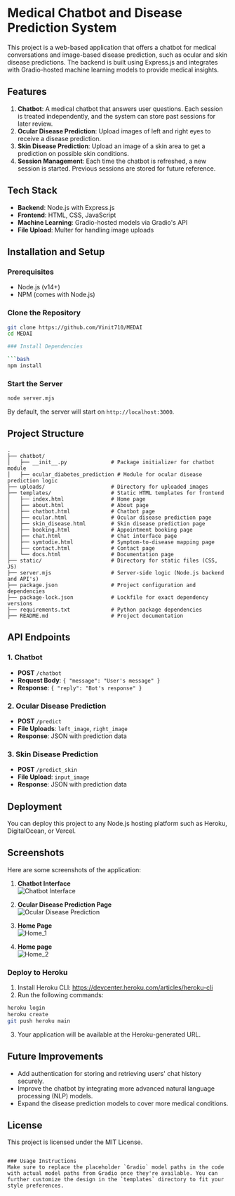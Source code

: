 

# Medical Chatbot and Disease Prediction System

This project is a web-based application that offers a chatbot for medical conversations and image-based disease prediction, such as ocular and skin disease predictions. The backend is built using Express.js and integrates with Gradio-hosted machine learning models to provide medical insights.

## Features

1. **Chatbot**: A medical chatbot that answers user questions. Each session is treated independently, and the system can store past sessions for later review.
2. **Ocular Disease Prediction**: Upload images of left and right eyes to receive a disease prediction.
3. **Skin Disease Prediction**: Upload an image of a skin area to get a prediction on possible skin conditions.
4. **Session Management**: Each time the chatbot is refreshed, a new session is started. Previous sessions are stored for future reference.

## Tech Stack

- **Backend**: Node.js with Express.js
- **Frontend**: HTML, CSS, JavaScript
- **Machine Learning**: Gradio-hosted models via Gradio's API
- **File Upload**: Multer for handling image uploads

## Installation and Setup

### Prerequisites

- Node.js (v14+)
- NPM (comes with Node.js)

### Clone the Repository

```bash
git clone https://github.com/Vinit710/MEDAI
cd MEDAI

### Install Dependencies

```bash
npm install
```

### Start the Server

```bash
node server.mjs
```

By default, the server will start on `http://localhost:3000`.

## Project Structure
```
.
├── chatbot/
│   ├── __init__.py              # Package initializer for chatbot module
│   ├── ocular_diabetes_prediction # Module for ocular disease prediction logic         
├── uploads/                     # Directory for uploaded images
├── templates/                   # Static HTML templates for frontend
│   ├── index.html               # Home page
│   ├── about.html               # About page
│   ├── chatbot.html             # Chatbot page
│   ├── ocular.html              # Ocular disease prediction page
│   ├── skin_disease.html        # Skin disease prediction page
│   ├── booking.html             # Appointment booking page
│   ├── chat.html                # Chat interface page
│   ├── symtodie.html            # Symptom-to-disease mapping page
│   ├── contact.html             # Contact page
│   └── docs.html                # Documentation page
├── static/                      # Directory for static files (CSS, JS)
├── server.mjs                   # Server-side logic (Node.js backend and API's)
├── package.json                 # Project configuration and dependencies
├── package-lock.json            # Lockfile for exact dependency versions
├── requirements.txt             # Python package dependencies
├── README.md                    # Project documentation
```
## API Endpoints

### 1. Chatbot
- **POST** `/chatbot`
- **Request Body**: `{ "message": "User's message" }`
- **Response**: `{ "reply": "Bot's response" }`

### 2. Ocular Disease Prediction
- **POST** `/predict`
- **File Uploads**: `left_image`, `right_image`
- **Response**: JSON with prediction data

### 3. Skin Disease Prediction
- **POST** `/predict_skin`
- **File Upload**: `input_image`
- **Response**: JSON with prediction data

## Deployment

You can deploy this project to any Node.js hosting platform such as Heroku, DigitalOcean, or Vercel.

## Screenshots

Here are some screenshots of the application:

1. **Chatbot Interface**  
   ![Chatbot Interface](https://drive.google.com/uc?id=1OCZkNqKwDkdNl-CaBOO_7sZ_8cMr69ks)

2. **Ocular Disease Prediction Page**  
   ![Ocular Disease Prediction](https://drive.google.com/uc?id=1GROBxU-LvlVnXsbJknvTqneQoK2TY2V_)

3. **Home Page**  
   ![Home_1](https://drive.google.com/uc?id=1Umm7fA0jQlYrgCfwFps9ggW5-NwdmdsQ)

4. **Home page**  
   ![Home_2](https://drive.google.com/uc?id=1c-fN0kizbbkMWOUgtGDQ76nt36UPVgVP)



### Deploy to Heroku

1. Install Heroku CLI: https://devcenter.heroku.com/articles/heroku-cli
2. Run the following commands:

```bash
heroku login
heroku create
git push heroku main
```

3. Your application will be available at the Heroku-generated URL.

## Future Improvements

- Add authentication for storing and retrieving users' chat history securely.
- Improve the chatbot by integrating more advanced natural language processing (NLP) models.
- Expand the disease prediction models to cover more medical conditions.

## License

This project is licensed under the MIT License.
```

### Usage Instructions
Make sure to replace the placeholder `Gradio` model paths in the code with actual model paths from Gradio once they're available. You can further customize the design in the `templates` directory to fit your style preferences.
